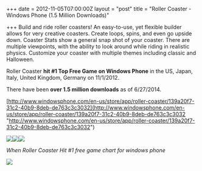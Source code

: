 +++
date = 2012-11-05T07:00:00Z
layout = "post"
title = "Roller Coaster - Windows Phone (1.5 Million Downloads)"

+++
Build and ride roller coasters! An easy-to-use, yet flexible builder allows for very creative coasters. Create loops, spins, and even go upside down. Coaster Stats show a general snap shot of your coaster. There are multiple viewpoints, with the ability to look around while riding in realistic physics. Customize your coaster with multiple themes including classic and Halloween.

Roller Coaster **hit #1 Top Free Game on Windows Phone** in the US, Japan, Italy, United Kingdom, Germany on 11/1/2012.

There have been **over 1.5 million downloads** as of 6/27/2014.

[http://www.windowsphone.com/en-us/store/app/roller-coaster/139a20f7-31c2-40b9-8deb-de763c3c3032](http://www.windowsphone.com/en-us/store/app/roller-coaster/139a20f7-31c2-40b9-8deb-de763c3c3032 "http://www.windowsphone.com/en-us/store/app/roller-coaster/139a20f7-31c2-40b9-8deb-de763c3c3032")

![](https://d3efwhw5kd1q0b.cloudfront.net/Media/RCMenu.png)![](https://d3efwhw5kd1q0b.cloudfront.net/Media/RCRide.png)![](https://d3efwhw5kd1q0b.cloudfront.net/Media/RcRide2.png)

_When Roller Coaster Hit #1 free game chart for windows phone_

![](https://d3efwhw5kd1q0b.cloudfront.net/Media/rollercoasternum1.png)